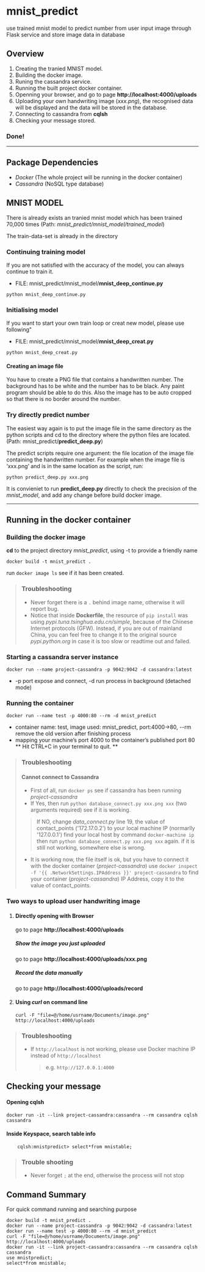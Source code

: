 # mnist_predict
use trained mnist model to predict number from user input image through Flask service and store image data in database

## Overview
1. Creating the tranied MNIST model.
2. Building the docker image.
3. Runing the cassandra service.
4. Running the built project docker container.
5. Openning your browser, and go to page **http://localhost:4000/uploads**
6. Uploading your own handwriting image (*xxx.png*), the recognised data will be displayed and the data will be stored in the database.
7. Connecting to cassandra from **cqlsh**
8. Checking your message stored. 
### Done!
--------------------------------------------------------------------------------------------------------------------------

## Package Dependencies
- *Docker* (The whole project will be running in the docker container)
- *Cassandra* (NoSQL type database)

## MNIST MODEL 
There is already exists an tranied mnist model which has been trained 70,000 times (Path: *mnist_predict/mnist_model/trained_model*)

The train-data-set is already in the directory
### Continuing training model
If you are not satisfied with the accuracy of the model, you can always continue to train it.
- FILE: mnist_predict/mnist_model/**mnist_deep_continue.py**

`python mnist_deep_continue.py`

### Initialising model
If you want to start your own train loop or creat new model, please use following"
- FILE: mnist_predict/mnist_model/**mnist_deep_creat.py**

`python mnist_deep_creat.py`

#### Creating an image file
You have to create a PNG file that contains a handwritten number. The background has to be white and the number has to be black. Any paint program should be able to do this. Also the image has to be auto cropped so that there is no border around the number.

### Try directly predict number
The easiest way again is to put the image file in the same directory as the python scripts and cd to the directory where the python files are located. (Path: mnist_predict/**predict_deep.py**)

The predict scripts require one argument: the file location of the image file containing the handwritten number. For example when the image file is ‘xxx.png’ and is in the same location as the script, run:

`python predict_deep.py xxx.png`

It is convieniet to run **predict_deep.py** directly to check the precision of the *mnist_model*, and add any change before build docker image.

--------------------------------------------------------------------------------------------------------------------------

## Running in the docker container

### Building the docker image
**cd** to the project directory *mnist_predict*, using -t to provide a friendly name

``` docker build -t mnist_predict . ```

run `docker image ls` see if it has been created.

> ### Troubleshooting
>- Never forget there is a `.` behind image name, otherwise it will report bug.
>- Notice that inside **Dockerfile**, the resource of `pip install` was using *pypi.tuna.tsinghua.edu.cn/simple*, because of the Chinese Internet protocols (GFW). Instead, if you are out of mainland China, you can feel free to change it to the original source *pypi.python.org* in case it is too slow or readtime out and failed.

### Starting a cassandra server instance
``` docker run --name project-cassandra -p 9042:9042 -d cassandra:latest ```

- -p port expose and connect, -d run process in background (detached mode)

### Running the container
```docker run --name test -p 4000:80 --rm -d mnist_predict```
- container name: test, image used: mnist_predict, port:4000->80, --rm remove the old version after finishing process
- mapping your machine’s port 4000 to the container’s published port 80 
** Hit CTRL+C in your terminal to quit. **

> ### Troubleshooting 
> #### Cannot connect to Cassandra
>- First of all, run `docker ps` see if cassandra has been running *project-cassandra*
>- If Yes, then run `python database_connect.py xxx.png xxx` (two arguments required) see if it is working. 
>> 	If NO, change *data_connect.py* line 19, the value of contact_points ('172.17.0.2') to your local machine IP (normarlly '127.0.0.1')
> 	find your local host by command `docker-machine ip` 
>>then run `python database_connect.py xxx.png xxx` again. 
>> 	if it is still not working, somewhere else is wrong.
>- It is working now, the file itself is ok, but you have to connect it with the docker container (*project-cassandra*) 
> 	use `docker inspect -f '{{ .NetworkSettings.IPAddress }}' project-cassandra` 
> 	to find your container (*project-cassandra*) IP Address, copy it to the value of contact_points.

### Two ways to upload user handwriting image
1. #### Directly opening with Browser
	go to page **http://localhost:4000/uploads**
	##### Show the image you just uploaded
	go to page **http://localhost:4000/uploads/xxx.png**
	##### Record the data manually
	go to page **http://localhost:4000/uploads/record**
2. #### Using *curl* on command line

	`curl -F "file=@/home/usrname/Documents/image.png" http://localhost:4000/uploads`

> ### Troubleshooting
>- If `http://localhost` is not working, please use Docker machine IP instead of `http://localhost`
> 	> e.g. `http://127.0.0.1:4000`

## Checking your message
#### Opening **cqlsh**

``` docker run -it --link project-cassandra:cassandra --rm cassandra cqlsh cassandra ```

#### Inside Keyspace, search table info

``` cqlsh> use mnistpredict;
	cqlsh:mnistpredict> select*from mnistable;
```

> ### Trouble shooting
>- Never forget `;` at the end, otherwise the process will not stop 

## Command Summary
For quick command running and searching purpose

```
docker build -t mnist_predict .
docker run --name project-cassandra -p 9042:9042 -d cassandra:latest
docker run --name test -p 4000:80 --rm -d mnist_predict
curl -F "file=@/home/usrname/Documents/image.png" http://localhost:4000/uploads
docker run -it --link project-cassandra:cassandra --rm cassandra cqlsh cassandra
use mnistpredict;
select*from mnistable;
```










